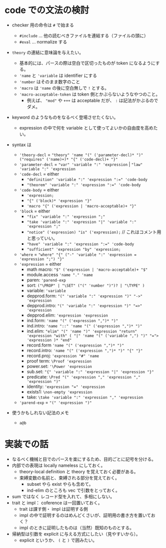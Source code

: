# code での文法の検討
- checker 用の命令は `#` で始まる
  - `#include` ... 他の読むべきファイルを連結する（ファイルの頭に）
  - `#eval` ... normalize する
- `theory` の連結に意味論を与えたい。
  - 基本的には、パースの際は空白で区切ったものが token になるようにする。
  - `'name` と `'variable` は identifier にする
  - `'number` はそのまま数字のこと
  - `'macro` は `'name` の後に空白無しで `!` とする。
  - `'macro-acceptable-token` は token 側とかぶらないようなやつのこと。 
    - 例えば、 `"mod"` や `+++` は acceptable だが、 `:` は記法がかぶるのでダメ。
- keyword のようなものをなるべく登場させたくない。
  - expression の中で何を variable として使ってよいかの自由度を高めたい。
- syntax は
  - `'theory-decl` = `"theory" 'name "(" ('parameter-decl)* ")" ("requires" ('name)+)* "{" ('code-decl)+ "}"`
  - `'parameter-decl` = `"var" 'variable ":" 'expression` | `"law" 'variable ":" 'expression`
  - `'code-decl` = either
    - `"definition" 'variable ":" 'expression ":=" 'code-body`
    - `"theorem" 'variable ":" 'expression ":=" 'code-body`
  - `'code-body` = either
    - `'expression;`
    - `"{" ('block)* 'expression "}"`
    - `'macro "{" ('expression | 'macro-acceptable)+ "}"`
  - `'block` =  either 
    - `"fix" 'variable ":" 'expression ";"`
    - `"take 'variable ":" 'expression "|" 'variable ":" 'expression ";"`
    - `"notice" ('expression) "is" ('expression);` // これはコメント用と思っていい。
    - `"have" 'variable ":" 'expression ":=" 'code-body`
    - `"sufficient" 'expression "by" 'expression;`
  - `'where` = `"where" "{" ("-" 'variable ":" 'expression = 'expression ";") "}"`
  - `'expression` = either
    - math macro: `"$" ('expression | 'macro-acceptable)+ "$"`
    - module.access `'name "." 'name`
    - paren: `'parend-exp`
    - sort: `("\PROP" | "\SET" ("(" 'number ")")? | "\TYPE" )`
    - variable: `'variable`
    - depprod.form: `"(" 'variable ":" 'expression ")" "->"  'expression`
    - depprod.intro: `"(" 'variable ":" 'expression ")" "=>"  'expression`
    - depprod.elim: `'expression 'expression`
    - ind.form: `'name "(" ('expression ",")* ")"`
    - ind.intro: `'name "::" 'name "(" ('expression ",")* ")"`
    - ind.elim: `"elim" "(" 'name ")" 'expression "return" 'expression "with" ( "|" 'name "(" ('variable ",") ")" "="> 'expression )* "end"`
    - record.form ``'name "(" ('expression ",")* ")"``
    - record.intro: `'name "(" ('expression ",")* ")" "{" "}"`
    - record.proj: `'expression "#" 'name`
    - proof term: `\Proof 'expression`
    - power.set: `'\Power 'expression`
    - sub.set: `"{" 'variable ":" 'expression "|" 'expression "}"`
    - predicate: `\Pred "(" 'expression "," 'expression "," 'expression ")"`
    - identity: `'expression "=" 'expression`
    - exists1: `\non-empty 'expression`
    - take: `\take 'variable ":" 'expression "," 'expression`
  - `'parend-exp` = `"(" 'expression ")"`

- 使うかもしれない記法のメモ
  - `a@b`

# 実装での話
- なるべく機械と目でのパースを楽にするため、目的ごとに記号を分ける。
- 内部での表現は locally nameless にしておく。
  - theory-local definition と theory を覚えておく必要がある。
  - 束縛変数の名前と、束縛される部分を覚えておく。
    - subset やら exist やらも含めて。
    - ind-elim のところも vec で引数をとっておく。
- sum ではなく レコード型を入れて、多相にしない。
- trait と impl： coference は一回置いておく。
  - trait は課す側・ impl は証明する側
  - impl の中で証明するのはめんどくさいが、証明用の書き方を置いておく？
  - impl のときに証明したものは（当然）既知のものとする。
- 帰納型は引数を explicit に与える方式にしたい（見やすいから）。
  - explicit というか、 `(` と `)` で囲みたい。
